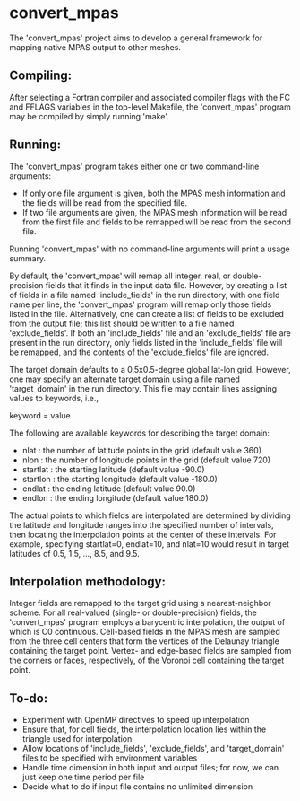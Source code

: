 convert_mpas
============

The 'convert_mpas' project aims to develop a general framework for mapping 
native MPAS output to other meshes.

## Compiling:

After selecting a Fortran compiler and associated compiler flags with the FC and FFLAGS
variables in the top-level Makefile, the 'convert_mpas' program may be compiled by 
simply running 'make'.


## Running:

The 'convert_mpas' program takes either one or two command-line arguments:
- If only one file argument is given, both the MPAS mesh information and 
  the fields will be read from the specified file.
- If two file arguments are given, the MPAS mesh information will be read from 
  the first file and fields to be remapped will be read from the second file.

Running 'convert_mpas' with no command-line arguments will print a usage summary.

By default, the 'convert_mpas' will remap all integer, real, or double-precision
fields that it finds in the input data file. However, by creating a list of
fields in a file named 'include_fields' in the run directory, with one field name 
per line, the 'convert_mpas' program will remap only those fields listed in 
the file. Alternatively, one can create a list of fields to be excluded from 
the output file; this list should be written to a file named 'exclude_fields'.
If both an 'include_fields' file and an 'exclude_fields' file are present in 
the run directory, only fields listed in the 'include_fields' file will be 
remapped, and the contents of the 'exclude_fields' file are ignored.

The target domain defaults to a 0.5x0.5-degree global lat-lon grid. However, one
may specify an alternate target domain using a file named 'target_domain' in 
the run directory. This file may contain lines assigning values to keywords, i.e.,

keyword = value

The following are available keywords for describing the target domain:
 - nlat : the number of latitude points in the grid (default value 360)
 - nlon : the number of longitude points in the grid (default value 720)
 - startlat : the starting latitude (default value -90.0)
 - startlon : the starting longitude (default value -180.0)
 - endlat : the ending latitude (default value 90.0)
 - endlon : the ending longitude (default value 180.0)

The actual points to which fields are interpolated are determined by dividing
the latitude and longitude ranges into the specified number of intervals, then
locating the interpolation points at the center of these intervals. For example,
specifying startlat=0, endlat=10, and nlat=10 would result in target latitudes
of 0.5, 1.5, ..., 8.5, and 9.5.

## Interpolation methodology:

Integer fields are remapped to the target grid using a nearest-neighbor scheme.
For all real-valued (single- or double-precision) fields, the 'convert_mpas' program
employs a barycentric interpolation, the output of which is C0 continuous. Cell-based
fields in the MPAS mesh are sampled from the three cell centers that form the vertices
of the Delaunay triangle containing the target point. Vertex- and edge-based fields
are sampled from the corners or faces, respectively, of the Voronoi cell containing
the target point.

## To-do:
- Experiment with OpenMP directives to speed up interpolation
- Ensure that, for cell fields, the interpolation location lies within the triangle 
  used for interpolation
- Allow locations of 'include_fields', 'exclude_fields', and 'target_domain' files
  to be specified with environment variables
- Handle time dimension in both input and output files; for now, we can just keep 
  one time period per file
- Decide what to do if input file contains no unlimited dimension
